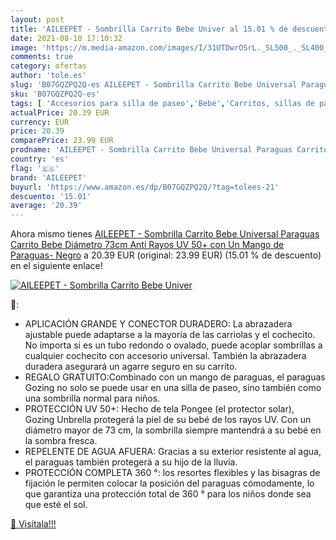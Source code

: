 ```yaml
---
layout: post
title: 'AILEEPET - Sombrilla Carrito Bebe Univer al 15.01 % de descuento'
date: 2021-08-10 17:10:32
image: 'https://m.media-amazon.com/images/I/31UTDwrOSrL._SL500_._SL400_.jpg'
comments: true
category: ofertas
author: 'tole.es'
slug: 'B07GQZPQ2Q-es AILEEPET - Sombrilla Carrito Bebe Universal Paraguas...'
sku: 'B07GQZPQ2Q-es'
tags: [ 'Accesorios para silla de paseo','Bebé','Carritos, sillas de paseo y accesorios','Parasoles para silla de paseo','aileepet','bebe', ]
actualPrice: 20.39 EUR
currency: EUR
price: 20.39
comparePrice: 23.99 EUR
prodname: 'AILEEPET - Sombrilla Carrito Bebe Universal Paraguas Carrito Bebe Diámetro 73cm Anti Rayos UV 50+ con Un Mango de Paraguas- Negro'
country: 'es'
flag: '🇪🇸'
brand: 'AILEEPET'
buyurl: 'https://www.amazon.es/dp/B07GQZPQ2Q/?tag=tolees-21'
descuento: '15.01'
average: '20.39'
---
```


Ahora mismo tienes [AILEEPET - Sombrilla Carrito Bebe Universal Paraguas Carrito Bebe Diámetro 73cm Anti Rayos UV 50+ con Un Mango de Paraguas- Negro](https://www.amazon.es/dp/B07GQZPQ2Q/?tag=tolees-21) a 20.39 EUR (original: 23.99 EUR) (15.01 %  de descuento) en el siguiente enlace!

[![AILEEPET - Sombrilla Carrito Bebe Univer](https://m.media-amazon.com/images/I/31UTDwrOSrL._SL500_._SL400_.jpg)](https://www.amazon.es/dp/B07GQZPQ2Q/?tag=tolees-21)

🔎:

- APLICACIÓN GRANDE Y CONECTOR DURADERO: La abrazadera ajustable puede adaptarse a la mayoría de las carriolas y el cochecito. No importa si es un tubo redondo o ovalado, puede acoplar sombrillas a cualquier cochecito con accesorio universal. También la abrazadera duradera asegurará un agarre seguro en su carrito.
- REGALO GRATUITO:Combinado con un mango de paraguas, el paraguas Gozing no solo se puede usar en una silla de paseo, sino también como una sombrilla normal para niños.
- PROTECCIÓN UV 50+: Hecho de tela Pongee (el protector solar), Gozing Unbrella protegerá la piel de su bebé de los rayos UV. Con un diámetro mayor de 73 cm, la sombrilla siempre mantendrá a su bebé en la sombra fresca.
- REPELENTE DE AGUA AFUERA: Gracias a su exterior resistente al agua, el paraguas también protegerá a su hijo de la lluvia.
- PROTECCIÓN COMPLETA 360 °: los resortes flexibles y las bisagras de fijación le permiten colocar la posición del paraguas cómodamente, lo que garantiza una protección total de 360 ° para los niños donde sea que esté el sol.

[🛒 Visítala!!!](https://www.amazon.es/dp/B07GQZPQ2Q/?tag=tolees-21)
